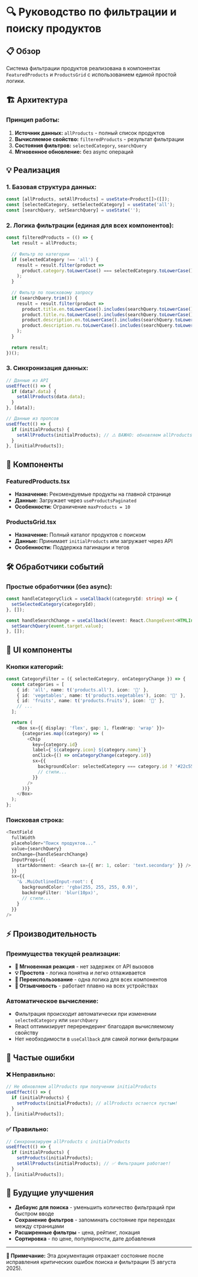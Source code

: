 # 🔍 Руководство по фильтрации и поиску продуктов

## 📋 Обзор

Система фильтрации продуктов реализована в компонентах `FeaturedProducts` и `ProductsGrid` с использованием единой простой логики.

## 🏗️ Архитектура

### **Принцип работы:**
1. **Источник данных:** `allProducts` - полный список продуктов
2. **Вычисляемое свойство:** `filteredProducts` - результат фильтрации
3. **Состояния фильтров:** `selectedCategory`, `searchQuery`
4. **Мгновенное обновление:** без async операций

## 💡 Реализация

### **1. Базовая структура данных:**
```typescript
const [allProducts, setAllProducts] = useState<Product[]>([]);
const [selectedCategory, setSelectedCategory] = useState('all');
const [searchQuery, setSearchQuery] = useState('');
```

### **2. Логика фильтрации (единая для всех компонентов):**
```typescript
const filteredProducts = (() => {
  let result = allProducts;
  
  // Фильтр по категории
  if (selectedCategory !== 'all') {
    result = result.filter(product => 
      product.category.toLowerCase() === selectedCategory.toLowerCase()
    );
  }
  
  // Фильтр по поисковому запросу
  if (searchQuery.trim()) {
    result = result.filter(product =>
      product.title.en.toLowerCase().includes(searchQuery.toLowerCase()) ||
      product.title.ru.toLowerCase().includes(searchQuery.toLowerCase()) ||
      product.description.en.toLowerCase().includes(searchQuery.toLowerCase()) ||
      product.description.ru.toLowerCase().includes(searchQuery.toLowerCase())
    );
  }
  
  return result;
})();
```

### **3. Синхронизация данных:**
```typescript
// Данные из API
useEffect(() => {
  if (data?.data) {
    setAllProducts(data.data);
  }
}, [data]);

// Данные из пропсов
useEffect(() => {
  if (initialProducts) {
    setAllProducts(initialProducts); // ⚠️ ВАЖНО: обновляем allProducts!
  }
}, [initialProducts]);
```

## 🎯 Компоненты

### **FeaturedProducts.tsx**
- **Назначение:** Рекомендуемые продукты на главной странице
- **Данные:** Загружает через `useProductsPaginated`
- **Особенности:** Ограничение `maxProducts = 10`

### **ProductsGrid.tsx**
- **Назначение:** Полный каталог продуктов с поиском
- **Данные:** Принимает `initialProducts` или загружает через API
- **Особенности:** Поддержка пагинации и тегов

## 🛠️ Обработчики событий

### **Простые обработчики (без async):**
```typescript
const handleCategoryClick = useCallback((categoryId: string) => {
  setSelectedCategory(categoryId);
}, []);

const handleSearchChange = useCallback((event: React.ChangeEvent<HTMLInputElement>) => {
  setSearchQuery(event.target.value);
}, []);
```

## 🎨 UI компоненты

### **Кнопки категорий:**
```typescript
const CategoryFilter = ({ selectedCategory, onCategoryChange }) => {
  const categories = [
    { id: 'all', name: t('products.all'), icon: '🛒' },
    { id: 'vegetables', name: t('products.vegetables'), icon: '🥬' },
    { id: 'fruits', name: t('products.fruits'), icon: '🍎' },
    // ...
  ];

  return (
    <Box sx={{ display: 'flex', gap: 1, flexWrap: 'wrap' }}>
      {categories.map((category) => (
        <Chip
          key={category.id}
          label={`${category.icon} ${category.name}`}
          onClick={() => onCategoryChange(category.id)}
          sx={{
            backgroundColor: selectedCategory === category.id ? '#22c55e' : '#f3f4f6',
            // стили...
          }}
        />
      ))}
    </Box>
  );
};
```

### **Поисковая строка:**
```typescript
<TextField
  fullWidth
  placeholder="Поиск продуктов..."
  value={searchQuery}
  onChange={handleSearchChange}
  InputProps={{
    startAdornment: <Search sx={{ mr: 1, color: 'text.secondary' }} />,
  }}
  sx={{
    '& .MuiOutlinedInput-root': {
      backgroundColor: 'rgba(255, 255, 255, 0.9)',
      backdropFilter: 'blur(10px)',
      // стили...
    }
  }}
/>
```

## ⚡ Производительность

### **Преимущества текущей реализации:**
- **🚀 Мгновенная реакция** - нет задержек от API вызовов
- **💡 Простота** - логика понятна и легко отлаживается
- **🔄 Переиспользование** - одна логика для всех компонентов
- **📱 Отзывчивость** - работает плавно на всех устройствах

### **Автоматическое вычисление:**
- Фильтрация происходит автоматически при изменении `selectedCategory` или `searchQuery`
- React оптимизирует перерендеринг благодаря вычисляемому свойству
- Нет необходимости в `useCallback` для самой логики фильтрации

## 🐛 Частые ошибки

### **❌ Неправильно:**
```typescript
// Не обновляем allProducts при получении initialProducts
useEffect(() => {
  if (initialProducts) {
    setProducts(initialProducts); // allProducts остается пустым!
  }
}, [initialProducts]);
```

### **✅ Правильно:**
```typescript
// Синхронизируем allProducts с initialProducts
useEffect(() => {
  if (initialProducts) {
    setProducts(initialProducts);
    setAllProducts(initialProducts); // ✅ Фильтрация работает!
  }
}, [initialProducts]);
```

## 🔮 Будущие улучшения

- **Дебаунс для поиска** - уменьшить количество фильтраций при быстром вводе
- **Сохранение фильтров** - запоминать состояние при переходах между страницами
- **Расширенные фильтры** - цена, рейтинг, локация
- **Сортировка** - по цене, популярности, дате добавления

---

**📝 Примечание:** Эта документация отражает состояние после исправления критических ошибок поиска и фильтрации (5 августа 2025).